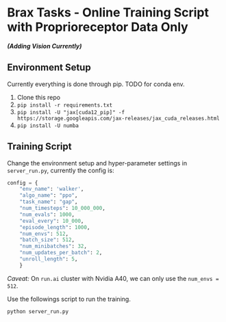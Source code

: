 # Brax Tasks - Online Training Script with Proprioreceptor Data Only
***(Adding Vision Currently)***

## Environment Setup
Currently everything is done through pip. TODO for conda env.
1. Clone this repo
2. `pip install -r requirements.txt`
3. `pip install -U "jax[cuda12_pip]" -f https://storage.googleapis.com/jax-releases/jax_cuda_releases.html`
4. `pip install -U numba`

## Training Script
Change the environment setup and hyper-parameter settings in `server_run.py`, currently the config is:

```python
config = {
    "env_name": 'walker',
    "algo_name": "ppo",
    "task_name": "gap",
    "num_timesteps": 10_000_000,
    "num_evals": 1000,
    "eval_every": 10_000,
    "episode_length": 1000,
    "num_envs": 512,
    "batch_size": 512,
    "num_minibatches": 32,
    "num_updates_per_batch": 2,
    "unroll_length": 5,
    }
```

_Caveat:_ On `run.ai` cluster with Nvidia A40, we can only use the `num_envs = 512`.

Use the followings script to run the training.

```bash
python server_run.py
```